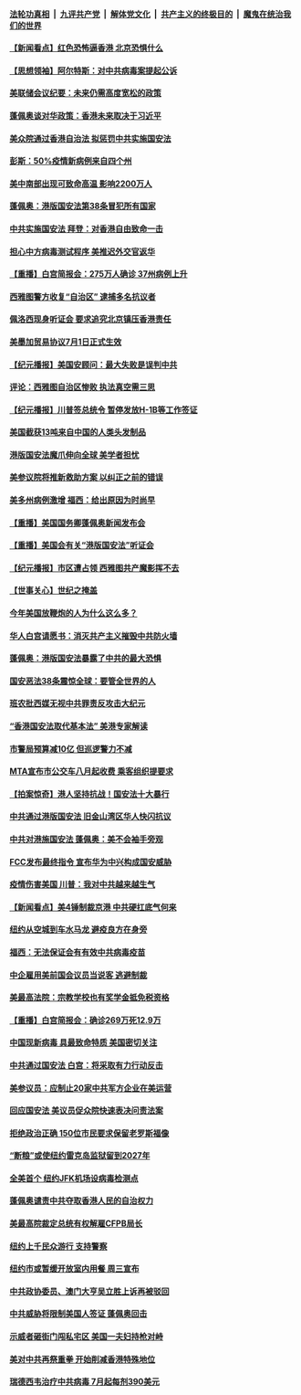 ####  [法轮功真相](../../../../basic/blob/master/README.md?t=07021031) &nbsp;|&nbsp; [九评共产党](../../../../9ping.md/blob/master/README.md?t=07021031) &nbsp;|&nbsp; [解体党文化](../../../../jtdwh.md/blob/master/README.md?t=07021031)  &nbsp;|&nbsp; [共产主义的终极目的](../../../../gczydzjmd.md/blob/master/README.md?t=07021031) &nbsp;|&nbsp; [魔鬼在统治我们的世界](../../../../mgztzwmdsj.md/blob/master/README.md?t=07021031) 

#### [【新闻看点】红色恐怖逼香港 北京恐惧什么](../pages/nsc412/n12225821.md?t=07021031) 

#### [【思想领袖】阿尔特斯：对中共病毒案提起公诉](../pages/nsc412/n12132039.md?t=07021031) 

#### [美联储会议纪要：未来仍需高度宽松的政策](../pages/nsc412/n12225944.md?t=07021031) 

#### [蓬佩奥谈对华政策：香港未来取决于习近平](../pages/nsc412/n12225535.md?t=07021031) 

#### [美众院通过香港自治法 拟惩罚中共实施国安法](../pages/nsc412/n12225765.md?t=07021031) 

#### [彭斯：50%疫情新病例来自四个州](../pages/nsc412/n12225661.md?t=07021031) 

#### [美中南部出现可致命高温 影响2200万人](../pages/nsc412/n12225509.md?t=07021031) 

#### [蓬佩奥：港版国安法第38条冒犯所有国家](../pages/nsc412/n12225492.md?t=07021031) 

#### [中共实施国安法 拜登：对香港自由致命一击](../pages/nsc412/n12225488.md?t=07021031) 

#### [担心中方病毒测试程序 美推迟外交官返华](../pages/nsc412/n12225504.md?t=07021031) 

#### [【重播】白宫简报会：275万人确诊 37州病例上升](../pages/nsc412/n12225524.md?t=07021031) 

#### [西雅图警方收复“自治区” 逮捕多名抗议者](../pages/nsc412/n12225413.md?t=07021031) 

#### [佩洛西现身听证会 要求追究北京镇压香港责任](../pages/nsc412/n12225292.md?t=07021031) 

#### [美墨加贸易协议7月1日正式生效](../pages/nsc412/n12225352.md?t=07021031) 

#### [【纪元播报】美国安顾问：最大失败是误判中共](../pages/nsc412/n12225244.md?t=07021031) 

#### [评论：西雅图自治区惨败 执法真空需三思](../pages/nsc412/n12222690.md?t=07021031) 

#### [【纪元播报】川普签总统令 暂停发放H-1B等工作签证](../pages/nsc412/n12225208.md?t=07021031) 

#### [美国截获13吨来自中国的人类头发制品](../pages/nsc412/n12225251.md?t=07021031) 

#### [港版国安法魔爪伸向全球 美学者担忧](../pages/nsc412/n12225012.md?t=07021031) 

#### [美参议院将推新救助方案 以纠正之前的错误](../pages/nsc412/n12224957.md?t=07021031) 

#### [美多州病例激增 福西：给出原因为时尚早](../pages/nsc412/n12224710.md?t=07021031) 

#### [【重播】美国国务卿蓬佩奥新闻发布会](../pages/nsc412/n12224924.md?t=07021031) 

#### [【重播】美国会有关“港版国安法”听证会](../pages/nsc412/n12223128.md?t=07021031) 

#### [【纪元播报】市区遭占领 西雅图共产魔影挥不去](../pages/nsc412/n12224840.md?t=07021031) 

#### [【世事关心】世纪之掩盖](../pages/nsc412/n12223498.md?t=07021031) 

#### [今年美国放鞭炮的人为什么这么多？](../pages/nsc412/n12223569.md?t=07021031) 

#### [华人白宫请愿书：消灭共产主义摧毁中共防火墙](../pages/nsc412/n12223552.md?t=07021031) 

#### [蓬佩奥：港版国安法暴露了中共的最大恐惧](../pages/nsc412/n12224268.md?t=07021031) 

#### [国安恶法38条震惊全球：要管全世界的人](../pages/nsc412/n12224164.md?t=07021031) 

#### [班农批西媒无视中共罪责反攻击大纪元](../pages/nsc412/n12222770.md?t=07021031) 

#### [“香港国安法取代基本法” 美港专家解读](../pages/nsc412/n12223556.md?t=07021031) 

#### [市警局预算减10亿 但巡逻警力不减](../pages/nsc412/n12223572.md?t=07021031) 

#### [MTA宣布市公交车八月起收费 乘客组织提要求](../pages/nsc412/n12223620.md?t=07021031) 

#### [【拍案惊奇】港人坚持抗战！国安法十大暴行](../pages/nsc412/n12223602.md?t=07021031) 

#### [中共通过港版国安法 旧金山湾区华人快闪抗议](../pages/nsc412/n12223529.md?t=07021031) 

#### [中共对港施国安法 蓬佩奥：美不会袖手旁观](../pages/nsc412/n12223421.md?t=07021031) 

#### [FCC发布最终指令 宣布华为中兴构成国安威胁](../pages/nsc412/n12222824.md?t=07021031) 

#### [疫情伤害美国 川普：我对中共越来越生气](../pages/nsc412/n12223407.md?t=07021031) 

#### [【新闻看点】美4锤制裁京港 中共硬扛底气何来](../pages/nsc412/n12223141.md?t=07021031) 

#### [纽约从空城到车水马龙  避疫良方在身旁](../pages/nsc412/n12221562.md?t=07021031) 

#### [福西：无法保证会有有效中共病毒疫苗](../pages/nsc412/n12223027.md?t=07021031) 

#### [中企雇用美前国会议员当说客 逃避制裁](../pages/nsc412/n12222987.md?t=07021031) 

#### [美最高法院：宗教学校也有奖学金抵免税资格](../pages/nsc412/n12222892.md?t=07021031) 

#### [【重播】白宫简报会：确诊269万死12.9万](../pages/nsc412/n12222860.md?t=07021031) 

#### [中国现新病毒 具最致命特质 美国密切关注](../pages/nsc412/n12222596.md?t=07021031) 

#### [中共通过国安法 白宫：将采取有力行动反击](../pages/nsc412/n12222567.md?t=07021031) 

#### [美参议员：应制止20家中共军方企业在美运营](../pages/nsc412/n12222400.md?t=07021031) 

#### [回应国安法 美议员促众院快速表决问责法案](../pages/nsc412/n12222415.md?t=07021031) 

#### [拒绝政治正确 150位市民要求保留老罗斯福像](../pages/nsc412/n12222349.md?t=07021031) 

#### [“断粮”或使纽约雷克岛监狱留到2027年](../pages/nsc412/n12221023.md?t=07021031) 

#### [全美首个 纽约JFK机场设病毒检测点](../pages/nsc412/n12221026.md?t=07021031) 

#### [蓬佩奥谴责中共夺取香港人民的自治权力](../pages/nsc412/n12222042.md?t=07021031) 

#### [美最高院裁定总统有权解雇CFPB局长](../pages/nsc412/n12221214.md?t=07021031) 

#### [纽约上千民众游行 支持警察](../pages/nsc412/n12221038.md?t=07021031) 

#### [纽约市或暂缓开放室内用餐 周三宣布](../pages/nsc412/n12221029.md?t=07021031) 

#### [中共政协委员、澳门大亨吴立胜上诉再被驳回](../pages/nsc412/n12220621.md?t=07021031) 

#### [中共威胁将限制美国人签证 蓬佩奥回击](../pages/nsc412/n12220995.md?t=07021031) 

#### [示威者砸街门闯私宅区 美国一夫妇持枪对峙](../pages/nsc412/n12220702.md?t=07021031) 

#### [美对中共再祭重拳 开始削减香港特殊地位](../pages/nsc412/n12220482.md?t=07021031) 

#### [瑞德西韦治疗中共病毒 7月起每剂390美元](../pages/nsc412/n12220473.md?t=07021031) 

